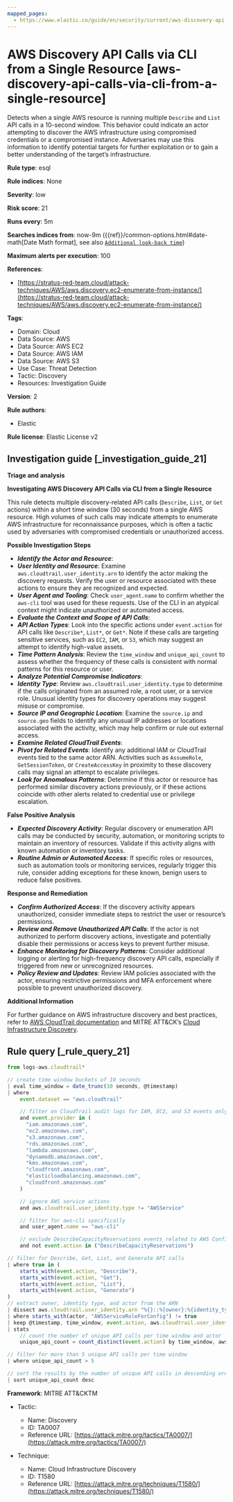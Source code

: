 ```yaml
---
mapped_pages:
  - https://www.elastic.co/guide/en/security/current/aws-discovery-api-calls-via-cli-from-a-single-resource.html
---
```


# AWS Discovery API Calls via CLI from a Single Resource [aws-discovery-api-calls-via-cli-from-a-single-resource]

Detects when a single AWS resource is running multiple `Describe` and `List` API calls in a 10-second window. This behavior could indicate an actor attempting to discover the AWS infrastructure using compromised credentials or a compromised instance. Adversaries may use this information to identify potential targets for further exploitation or to gain a better understanding of the target’s infrastructure.

**Rule type**: esql

**Rule indices**: None

**Severity**: low

**Risk score**: 21

**Runs every**: 5m

**Searches indices from**: now-9m ({{ref}}/common-options.html#date-math[Date Math format], see also [`Additional look-back time`](docs-content://solutions/security/detect-and-alert/create-detection-rule.md#rule-schedule))

**Maximum alerts per execution**: 100

**References**:

* [https://stratus-red-team.cloud/attack-techniques/AWS/aws.discovery.ec2-enumerate-from-instance/](https://stratus-red-team.cloud/attack-techniques/AWS/aws.discovery.ec2-enumerate-from-instance/)

**Tags**:

* Domain: Cloud
* Data Source: AWS
* Data Source: AWS EC2
* Data Source: AWS IAM
* Data Source: AWS S3
* Use Case: Threat Detection
* Tactic: Discovery
* Resources: Investigation Guide

**Version**: 2

**Rule authors**:

* Elastic

**Rule license**: Elastic License v2

## Investigation guide [_investigation_guide_21]

**Triage and analysis**

**Investigating AWS Discovery API Calls via CLI from a Single Resource**

This rule detects multiple discovery-related API calls (`Describe`, `List`, or `Get` actions) within a short time window (30 seconds) from a single AWS resource. High volumes of such calls may indicate attempts to enumerate AWS infrastructure for reconnaissance purposes, which is often a tactic used by adversaries with compromised credentials or unauthorized access.

**Possible Investigation Steps**

* ***Identify the Actor and Resource***:
* ***User Identity and Resource***: Examine `aws.cloudtrail.user_identity.arn` to identify the actor making the discovery requests. Verify the user or resource associated with these actions to ensure they are recognized and expected.
* ***User Agent and Tooling***: Check `user_agent.name` to confirm whether the `aws-cli` tool was used for these requests. Use of the CLI in an atypical context might indicate unauthorized or automated access.
* ***Evaluate the Context and Scope of API Calls***:
* ***API Action Types***: Look into the specific actions under `event.action` for API calls like `Describe*`, `List*`, or `Get*`. Note if these calls are targeting sensitive services, such as `EC2`, `IAM`, or `S3`, which may suggest an attempt to identify high-value assets.
* ***Time Pattern Analysis***: Review the `time_window` and `unique_api_count` to assess whether the frequency of these calls is consistent with normal patterns for this resource or user.
* ***Analyze Potential Compromise Indicators***:
* ***Identity Type***: Review `aws.cloudtrail.user_identity.type` to determine if the calls originated from an assumed role, a root user, or a service role. Unusual identity types for discovery operations may suggest misuse or compromise.
* ***Source IP and Geographic Location***: Examine the `source.ip` and `source.geo` fields to identify any unusual IP addresses or locations associated with the activity, which may help confirm or rule out external access.
* ***Examine Related CloudTrail Events***:
* ***Pivot for Related Events***: Identify any additional IAM or CloudTrail events tied to the same actor ARN. Activities such as `AssumeRole`, `GetSessionToken`, or `CreateAccessKey` in proximity to these discovery calls may signal an attempt to escalate privileges.
* ***Look for Anomalous Patterns***: Determine if this actor or resource has performed similar discovery actions previously, or if these actions coincide with other alerts related to credential use or privilege escalation.

**False Positive Analysis**

* ***Expected Discovery Activity***: Regular discovery or enumeration API calls may be conducted by security, automation, or monitoring scripts to maintain an inventory of resources. Validate if this activity aligns with known automation or inventory tasks.
* ***Routine Admin or Automated Access***: If specific roles or resources, such as automation tools or monitoring services, regularly trigger this rule, consider adding exceptions for these known, benign users to reduce false positives.

**Response and Remediation**

* ***Confirm Authorized Access***: If the discovery activity appears unauthorized, consider immediate steps to restrict the user or resource’s permissions.
* ***Review and Remove Unauthorized API Calls***: If the actor is not authorized to perform discovery actions, investigate and potentially disable their permissions or access keys to prevent further misuse.
* ***Enhance Monitoring for Discovery Patterns***: Consider additional logging or alerting for high-frequency discovery API calls, especially if triggered from new or unrecognized resources.
* ***Policy Review and Updates***: Review IAM policies associated with the actor, ensuring restrictive permissions and MFA enforcement where possible to prevent unauthorized discovery.

**Additional Information**

For further guidance on AWS infrastructure discovery and best practices, refer to [AWS CloudTrail documentation](https://docs.aws.amazon.com/awscloudtrail/latest/userguide/cloudtrail-event-reference.md) and MITRE ATT&CK’s [Cloud Infrastructure Discovery](https://attack.mitre.org/techniques/T1580/).


## Rule query [_rule_query_21]

```js
from logs-aws.cloudtrail*

// create time window buckets of 10 seconds
| eval time_window = date_trunc(10 seconds, @timestamp)
| where
    event.dataset == "aws.cloudtrail"

    // filter on CloudTrail audit logs for IAM, EC2, and S3 events only
    and event.provider in (
      "iam.amazonaws.com",
      "ec2.amazonaws.com",
      "s3.amazonaws.com",
      "rds.amazonaws.com",
      "lambda.amazonaws.com",
      "dynamodb.amazonaws.com",
      "kms.amazonaws.com",
      "cloudfront.amazonaws.com",
      "elasticloadbalancing.amazonaws.com",
      "cloudfront.amazonaws.com"
    )

    // ignore AWS service actions
    and aws.cloudtrail.user_identity.type != "AWSService"

    // filter for aws-cli specifically
    and user_agent.name == "aws-cli"

    // exclude DescribeCapacityReservations events related to AWS Config
    and not event.action in ("DescribeCapacityReservations")

// filter for Describe, Get, List, and Generate API calls
| where true in (
    starts_with(event.action, "Describe"),
    starts_with(event.action, "Get"),
    starts_with(event.action, "List"),
    starts_with(event.action, "Generate")
)
// extract owner, identity type, and actor from the ARN
| dissect aws.cloudtrail.user_identity.arn "%{}::%{owner}:%{identity_type}/%{actor}"
| where starts_with(actor, "AWSServiceRoleForConfig") != true
| keep @timestamp, time_window, event.action, aws.cloudtrail.user_identity.arn
| stats
    // count the number of unique API calls per time window and actor
    unique_api_count = count_distinct(event.action) by time_window, aws.cloudtrail.user_identity.arn

// filter for more than 5 unique API calls per time window
| where unique_api_count > 5

// sort the results by the number of unique API calls in descending order
| sort unique_api_count desc
```

**Framework**: MITRE ATT&CKTM

* Tactic:

    * Name: Discovery
    * ID: TA0007
    * Reference URL: [https://attack.mitre.org/tactics/TA0007/](https://attack.mitre.org/tactics/TA0007/)

* Technique:

    * Name: Cloud Infrastructure Discovery
    * ID: T1580
    * Reference URL: [https://attack.mitre.org/techniques/T1580/](https://attack.mitre.org/techniques/T1580/)



